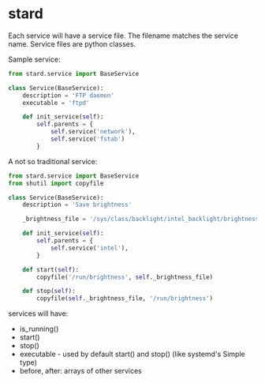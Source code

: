 # stard
Each service will have a service file. The filename matches the service name.
Service files are python classes.

Sample service:
```python
from stard.service import BaseService

class Service(BaseService):
    description = 'FTP daemon'
    executable = 'ftpd'

    def init_service(self):
        self.parents = {
            self.service('network'),
            self.service('fstab')
        }
```

A not so traditional service:
```python
from stard.service import BaseService
from shutil import copyfile

class Service(BaseService):
    description = 'Save brightness'

    _brightness_file = '/sys/class/backlight/intel_backlight/brightness'

    def init_service(self):
        self.parents = {
            self.service('intel'),
        }

    def start(self):
        copyfile('/run/brightness', self._brightness_file)

    def stop(self):
        copyfile(self._brightness_file, '/run/brightness')
```

services will have:

- is_running()
- start()
- stop()
- executable - used by default start() and stop() (like systemd's Simple type)
- before, after: arrays of other services
